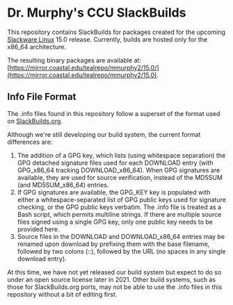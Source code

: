 # Dr. Murphy's CCU SlackBuilds

This repository contains SlackBuilds for packages created for the upcoming
[Slackware Linux](http://www.slackware.com) 15.0 release. Currently, builds
are hosted only for the x86\_64 architecture.

The resulting binary packages are available at:
[https://mirror.coastal.edu/tealrepo/mmurphy2/15.0/](https://mirror.coastal.edu/tealrepo/mmurphy2/15.0).

## Info File Format

The .info files found in this repository follow a superset of the format used on [SlackBuilds.org](https://slackbuilds.org).

Although we're still developing our build system, the current format differences are:

1. The addition of a GPG key, which lists (using whitespace separation) the GPG detached signature files
   used for each DOWNLOAD entry (with GPG\_x86\_64 tracking DOWNLOAD\_x86\_64). When GPG signatures are available,
   they are used for source verification, instead of the MD5SUM (and MD5SUM\_x86\_64) entries.
2. If GPG signatures are available, the GPG\_KEY key is populated with either a whitespace-separated list of GPG
   public keys used for signature checking, or the GPG public keys verbatim. The .info file is treated as a Bash
   script, which permits multiline strings. If there are multiple source files signed using a single GPG key, only
   one public key needs to be provided here.
3. Source files in the DOWNLOAD and DOWNLOAD\_x86\_64 entries may be renamed upon download by prefixing them with
   the base filename, followed by two colons (::), followed by the URL (no spaces in any single download entry).

At this time, we have not yet released our build system but expect to do so under an open source license later in
2021. Other build systems, such as those for SlackBuilds.org ports, may not be able to use the .info files in this
repository without a bit of editing first.
